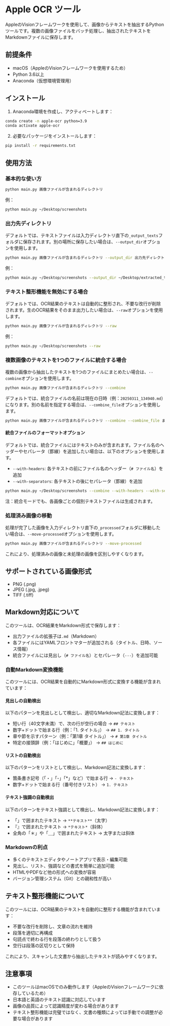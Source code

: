 # Apple OCR ツール

AppleのVisionフレームワークを使用して、画像からテキストを抽出するPythonツールです。複数の画像ファイルをバッチ処理し、抽出されたテキストをMarkdownファイルに保存します。

## 前提条件

- macOS（AppleのVisionフレームワークを使用するため）
- Python 3.6以上
- Anaconda（仮想環境管理用）

## インストール

1. Anaconda環境を作成し、アクティベートします：

```bash
conda create -n apple-ocr python=3.9
conda activate apple-ocr
```

2. 必要なパッケージをインストールします：

```bash
pip install -r requirements.txt
```

## 使用方法

### 基本的な使い方

```bash
python main.py 画像ファイルが含まれるディレクトリ
```

例：

```bash
python main.py ~/Desktop/screenshots
```

### 出力先ディレクトリ

デフォルトでは、テキストファイルは入力ディレクトリ直下の`_output_texts`フォルダに保存されます。別の場所に保存したい場合は、`--output_dir`オプションを使用します。

```bash
python main.py 画像ファイルが含まれるディレクトリ --output_dir 出力先ディレクトリ
```

例：

```bash
python main.py ~/Desktop/screenshots --output_dir ~/Desktop/extracted_text
```

### テキスト整形機能を無効にする場合

デフォルトでは、OCR結果のテキストは自動的に整形され、不要な改行が削除されます。生のOCR結果をそのまま出力したい場合は、`--raw`オプションを使用します。

```bash
python main.py 画像ファイルが含まれるディレクトリ --raw
```

例：

```bash
python main.py ~/Desktop/screenshots --raw
```

### 複数画像のテキストを1つのファイルに統合する場合

複数の画像から抽出したテキストを1つのファイルにまとめたい場合は、`--combine`オプションを使用します。

```bash
python main.py 画像ファイルが含まれるディレクトリ --combine
```

デフォルトでは、統合ファイルの名前は現在の日時（例：`20250311_134940.md`）になります。別の名前を指定する場合は、`--combine_file`オプションを使用します。

```bash
python main.py 画像ファイルが含まれるディレクトリ --combine --combine_file まとめ.md
```

#### 統合ファイルのフォーマットオプション

デフォルトでは、統合ファイルにはテキストのみが含まれます。ファイル名のヘッダーやセパレータ（罫線）を追加したい場合は、以下のオプションを使用します。

- `--with-headers`: 各テキストの前にファイル名のヘッダー（`# ファイル名`）を追加
- `--with-separators`: 各テキストの後にセパレータ（罫線）を追加

```bash
python main.py ~/Desktop/screenshots --combine --with-headers --with-separators
```

注：統合モードでも、各画像ごとの個別テキストファイルは生成されます。

### 処理済み画像の移動

処理が完了した画像を入力ディレクトリ直下の`_processed`フォルダに移動したい場合は、`--move-processed`オプションを使用します。

```bash
python main.py 画像ファイルが含まれるディレクトリ --move-processed
```

これにより、処理済みの画像と未処理の画像を区別しやすくなります。

## サポートされている画像形式

- PNG (.png)
- JPEG (.jpg, .jpeg)
- TIFF (.tiff)

## Markdown対応について

このツールは、OCR結果をMarkdown形式で保存します：

- 出力ファイルの拡張子は`.md`（Markdown）
- 各ファイルにはYAMLフロントマターが追加される（タイトル、日時、ソース情報）
- 統合ファイルには見出し（`# ファイル名`）とセパレータ（`---`）を追加可能

### 自動Markdown変換機能

このツールには、OCR結果を自動的にMarkdown形式に変換する機能が含まれています：

#### 見出しの自動検出

以下のパターンを見出しとして検出し、適切なMarkdown記法に変換します：

- 短い行（40文字未満）で、次の行が空行の場合 → `## テキスト`
- 数字+ドットで始まる行（例：「1. タイトル」） → `## 1. タイトル`
- 章や節を示すパターン（例：「第1章 タイトル」） → `# 第1章 タイトル`
- 特定の接頭辞（例：「はじめに」「概要」） → `## はじめに`

#### リストの自動検出

以下のパターンをリストとして検出し、Markdown記法に変換します：

- 箇条書き記号（「・」「-」「*」など）で始まる行 → `- テキスト`
- 数字+ドットで始まる行（番号付きリスト） → `1. テキスト`

#### テキスト強調の自動検出

以下のパターンをテキスト強調として検出し、Markdown記法に変換します：

- 「」で囲まれたテキスト → `**テキスト**`（太字）
- 『』で囲まれたテキスト → `*テキスト*`（斜体）
- 全角の「＊」や「＿」で囲まれたテキスト → 太字または斜体

### Markdownの利点

- 多くのテキストエディタやノートアプリで表示・編集可能
- 見出し、リスト、強調などの書式を簡単に追加可能
- HTMLやPDFなど他の形式への変換が容易
- バージョン管理システム（Git）との親和性が高い

## テキスト整形機能について

このツールには、OCR結果のテキストを自動的に整形する機能が含まれています：

- 不要な改行を削除し、文章の流れを維持
- 段落を適切に再構成
- 句読点で終わる行を段落の終わりとして扱う
- 空行は段落の区切りとして保持

これにより、スキャンした文書から抽出したテキストが読みやすくなります。

## 注意事項

- このツールはmacOSでのみ動作します（AppleのVisionフレームワークに依存しているため）
- 日本語と英語のテキスト認識に対応しています
- 画像の品質によって認識精度が変わる場合があります
- テキスト整形機能は完璧ではなく、文書の種類によっては手動での調整が必要な場合があります
